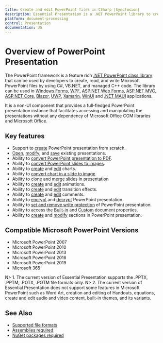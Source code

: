 ```yaml
---
title: Create and edit PowerPoint files in CSharp |Syncfusion|
description: Essential Presentation is a .NET PowerPoint library to create, read, edit, & convert PowerPoint files in WinForms, WPF, UWP, ASP.NET Core & Xamarin applications
platform: document-processing
control: Presentation
documentation: UG
---
```

# Overview of PowerPoint Presentation

The PowerPoint framework is a feature rich [.NET PowerPoint class library](https://www.syncfusion.com/document-processing/powerpoint-framework/net) that can be used by developers to create, read, and write Microsoft PowerPoint files by using C#, VB.NET, and managed C++ code. The library can be used in [Windows Forms](https://help.syncfusion.com/document-processing/powerpoint/powerpoint-library/net/create-read-edit-powerpoint-files-in-windows-forms), [WPF](https://help.syncfusion.com/document-processing/powerpoint/powerpoint-library/net/create-read-edit-powerpoint-files-in-wpf), [ASP.NET Web Forms](https://help.syncfusion.com/document-processing/powerpoint/powerpoint-library/net/create-read-edit-powerpoint-files-in-asp-net-web-forms), [ASP.NET MVC](https://help.syncfusion.com/document-processing/powerpoint/powerpoint-library/net/create-read-edit-powerpoint-files-in-asp-net-mvc), [ASP.NET Core](https://help.syncfusion.com/document-processing/powerpoint/powerpoint-library/net/create-read-edit-powerpoint-files-in-asp-net-core-c-sharp), [Blazor](https://help.syncfusion.com/document-processing/powerpoint/powerpoint-library/net/create-read-edit-powerpoint-files-in-blazor), [UWP](https://help.syncfusion.com/document-processing/powerpoint/powerpoint-library/net/create-read-edit-powerpoint-files-in-uwp), [Xamarin](https://help.syncfusion.com/document-processing/powerpoint/powerpoint-library/net/create-read-edit-powerpoint-files-in-xamarin), [WinUI](https://help.syncfusion.com/document-processing/powerpoint/powerpoint-library/net/create-read-edit-powerpoint-files-in-winui) and [.NET MAUI](https://help.syncfusion.com/document-processing/powerpoint/powerpoint-library/net/create-read-edit-powerpoint-files-in-maui) applications.

It is a non-UI component that provides a full-fledged PowerPoint presentation instance that facilitates accessing and manipulating the presentations without any dependency of Microsoft Office COM libraries and Microsoft Office.

## Key features

* Support to [create](https://help.syncfusion.com/document-processing/powerpoint/powerpoint-library/net/getting-started#creating-a-simple-powerpoint-presentation-with-basic-elements-from-scratch) PowerPoint presentation from scratch.
* [Open](https://help.syncfusion.com/document-processing/powerpoint/powerpoint-library/net/loading-and-saving-the-presentation#opening-an-existing-presentation-from-file-system), [modify](https://help.syncfusion.com/document-processing/powerpoint/powerpoint-library/net/working-with-powerpoint-presentation), and [save](https://help.syncfusion.com/document-processing/powerpoint/powerpoint-library/net/loading-and-saving-the-presentation#saving-a-powerpoint-presentation-to-file-system) existing presentations.
* Ability to [convert PowerPoint presentation to PDF](https://help.syncfusion.com/document-processing/powerpoint/conversions/powerpoint-to-pdf/net/presentation-to-pdf).
* Ability to [convert PowerPoint slides to images](https://help.syncfusion.com/document-processing/powerpoint/conversions/powerpoint-to-image/net/presentation-to-image).
* Ability to [create](https://help.syncfusion.com/document-processing/powerpoint/powerpoint-library/net/working-with-charts#creating-a-chartfrom-scratch) and [edit](https://help.syncfusion.com/document-processing/powerpoint/powerpoint-library/net/working-with-charts#editing-the-chart-data) charts.
* Ability to [convert chart in a slide to image](https://help.syncfusion.com/document-processing/powerpoint/powerpoint-library/net/working-with-charts#chart-to-image-conversion).
* Ability to [clone](https://help.syncfusion.com/document-processing/powerpoint/powerpoint-library/net/working-with-slide#cloning-slide) and [merge](https://help.syncfusion.com/document-processing/powerpoint/powerpoint-library/net/working-with-slide#merging-slide) slides in presentation
* Ability to [create](https://help.syncfusion.com/document-processing/powerpoint/powerpoint-library/net/working-with-animation) and [edit](https://help.syncfusion.com/document-processing/powerpoint/powerpoint-library/net/working-with-animation#edit-existing-animation-effect) animations.
* Ability to [create](https://help.syncfusion.com/document-processing/powerpoint/powerpoint-library/net/create-edit-slide-transitions-in-powerpoint-presentation-slides-cs-vb-net#set-a-transition-effect-to-a-powerpoint-slide) and [edit](https://help.syncfusion.com/document-processing/powerpoint/powerpoint-library/net/create-edit-slide-transitions-in-powerpoint-presentation-slides-cs-vb-net#modify-a-transition-effect-applied-to-a-powerpoint-slide) transition effects.
* Ability to [create](https://help.syncfusion.com/document-processing/powerpoint/powerpoint-library/net/comments#adding-a-comment) and [edit](https://help.syncfusion.com/document-processing/powerpoint/powerpoint-library/net/comments#modifying-the-comment) comments.
* Ability to [encrypt](https://help.syncfusion.com/document-processing/powerpoint/powerpoint-library/net/security#encrypting-with-password) and [decrypt](https://help.syncfusion.com/document-processing/powerpoint/powerpoint-library/net/security#decrypting-the-powerpoint-presentation) PowerPoint presentation.
* Ability to [set and remove write protection](https://help.syncfusion.com/document-processing/powerpoint/powerpoint-library/net/security#write-protection) of PowerPoint presentation.
* Ability to access the [Built-in](https://help.syncfusion.com/document-processing/powerpoint/powerpoint-library/net/working-with-powerpoint-presentation#working-with-powerpoint-presentation-properties) and [Custom](https://help.syncfusion.com/document-processing/powerpoint/powerpoint-library/net/working-with-powerpoint-presentation#custom-document-properties) document properties.
* Ability to [create](https://help.syncfusion.com/document-processing/powerpoint/powerpoint-library/net/working-with-sections#creating-a-section) and [modify](https://help.syncfusion.com/document-processing/powerpoint/powerpoint-library/net/working-with-sections) sections in PowerPoint presentation.

## Compatible Microsoft PowerPoint Versions

* Microsoft PowerPoint 2007
* Microsoft PowerPoint 2010
* Microsoft PowerPoint 2013
* Microsoft PowerPoint 2016
* Microsoft PowerPoint 2019
* Microsoft 365


N> 1. The current version of Essential Presentation supports the .PPTX, .PPTM, .POTX, .POTM file formats only.
N> 2. The current version of Essential Presentation does not support some features in Microsoft PowerPoint such as Word Art, creation and editing of Handouts, equations, create and edit audio and video content, built-in themes, and its variants.

## See Also

* [Supported file formats]()
* [Assemblies required](https://help.syncfusion.com/document-processing/powerpoint/powerpoint-library/net/assemblies-required)
* [NuGet packages required](https://help.syncfusion.com/document-processing/powerpoint/powerpoint-library/net/nuget-packages-required)
